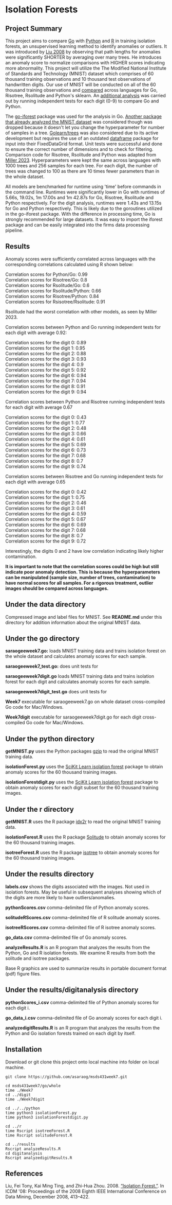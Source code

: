 # Isolation Forests

## Project Summary
This project aims to compare [Go](./go) with [Python](./python) and [R](./r) in training isolation forests, an unsupervised learning method to identify anomalies or outliers. It was introduced by [Liu 2008](https://cs.nju.edu.cn/zhouzh/zhouzh.files/publication/icdm08b.pdf) by observing that path lengths for anomalies were significantly SHORTER by averaging over many trees. He introduces an anomaly score to normalize comparisons with HIGHER scores indicating more abnormality. This project will utilize the The Modified National Institute of Standards and Technology (MNIST) dataset which comprises of 60 thousand training observations and 10 thousand test observations of handwritten digits. Our use of MNIST will be conducted on all of the 60 thousand training observations and [compared](./results) across languages for Go, Risotree, Rsolitude and Python's sklearn. An [additional analysis](./results/digitanalysis/) was carried out by running independent tests for each digit (0-9) to compare Go and Python.

The [go-iforest](https://github.com/e-XpertSolutions/go-iforest) package was used for the analysis in Go. [Another package that already analyzed the MNIST dataset](https://github.com/malaschitz/randomForest/blob/master/examples/isolation2.go) was considered though was dropped because it doesn't let you change the hyperparameter for number of samples in a tree. [Golearn/trees](https://github.com/sjwhitworth/golearn/tree/master) was also considered due to its active development but requires the use of an outdated [dataframe](https://github.com/rocketlaunchr/dataframe-go) package for input into their FixedDataGrid format. Unit tests were successful and done to ensure the correct number of dimensions and to check for filtering. Comparison code for Risotree, Rsolitude and Python was adapted from [Miller 2023](https://github.com/ThomasWMiller/jump-start-mnist-iforest). Hyperparameters were kept the same across languages with 1000 trees and 256 samples for each tree. For each digit, the number of trees was changed to 100 as there are 10 times fewer parameters than in the whole dataset. 

All models are benchmarked for runtime using 'time' before commands in the command line. Runtimes were significantly lower in Go with runtimes of 5.66s, 19.02s, 1m 17.00s and 1m 42.87s for Go, Risotree, Rsolitude and Python respectively. For the digit analysis, runtimes were 1.43s and 13.15s for Go and Python respectively. This is likely due to the goroutines utilized in the go-iforest package. With the difference in processing time, Go is strongly recommended for large datasets. It was easy to import the iforest package and can be easily integrated into the firms data processing pipeline.


## Results

Anomaly scores were sufficiently correlated across languages with the corresponding correlations calculated using R shown below:

Correlation scores for Python/Go:  0.99 \
Correlation scores for Risotree/Go:  0.8 \
Correlation scores for Rsolitude/Go:  0.6 \
Correlation scores for Rsolitude/Python:  0.66  \
Correlation scores for Risotree/Python:  0.84 \
Correlation scores for Rsisotree/Rsolitude:  0.91 

Rsolitude had the worst correlation with other models, as seen by Miller 2023.

Correlation scores between Python and Go running independent tests for each digit with average 0.92:

Correlation scores for the digit 0:  0.89 \
Correlation scores for the digit 1:  0.95 \
Correlation scores for the digit 2:  0.88 \
Correlation scores for the digit 3:  0.93 \
Correlation scores for the digit 4:  0.9 \
Correlation scores for the digit 5:  0.92 \
Correlation scores for the digit 6:  0.94 \
Correlation scores for the digit 7:  0.94 \
Correlation scores for the digit 8:  0.91 \
Correlation scores for the digit 9:  0.94 

Correlation scores between Python and Risotree running independent tests for each digit with average 0.67 
 
Correlation scores for the digit 0:  0.43 \
Correlation scores for the digit 1:  0.77 \
Correlation scores for the digit 2:  0.48 \
Correlation scores for the digit 3:  0.66 \
Correlation scores for the digit 4:  0.61 \
Correlation scores for the digit 5:  0.69 \
Correlation scores for the digit 6:  0.73 \
Correlation scores for the digit 7:  0.68 \
Correlation scores for the digit 8:  0.7 \
Correlation scores for the digit 9:  0.74 

Correlation scores between Risotree and Go running independent tests for each digit with average 0.65 
 
Correlation scores for the digit 0:  0.42 \
Correlation scores for the digit 1:  0.75 \
Correlation scores for the digit 2:  0.46 \
Correlation scores for the digit 3:  0.61 \
Correlation scores for the digit 4:  0.59 \
Correlation scores for the digit 5:  0.67 \
Correlation scores for the digit 6:  0.69 \
Correlation scores for the digit 7:  0.68 \
Correlation scores for the digit 8:  0.7 \
Correlation scores for the digit 9:  0.72

Interestingly, the digits 0 and 2 have low correlation indicating likely higher contamination.

**It is important to note that the correlation scores could be high but still indicate poor anomaly detection. This is because the hyperparameters can be manipulated (sample size, number of trees, contamination) to have normal scores for all samples. For a rigorous treatment, outlier images should be compared across languages.**

## Under the data directory

Compressed image and label files for MNIST. See **README.md** under this directory for addition information about the original MNIST data.

## Under the go directory

**saraogeeweek7.go:** loads MNIST training data and trains isolation forest on the whole dataset and calculates anomaly scores for each sample.

**saraogeeweek7_test.go:** does unit tests for 

**saraogeeweek7digit.go** loads MNIST training data and trains isolation forest for each digit and calculates anomaly scores for each sample.

**saraogeeweek7digit_test.go** does unit tests for

**Week7** executable for saraogeeweek7.go on whole dataset cross-compiled Go code for Mac/Windows. 

**Week7digit** executable for saraogeeweek7digit.go for each digit cross-compiled Go code for Mac/Windows.

## Under the python directory

**getMNIST.py** uses the Python packages [gzip](https://github.com/petar/GoMNIST) to read the original MNIST training data. 

**isolationForest.py** uses the [SciKit Learn isolation forest](https://scikit-learn.org/stable/modules/generated/sklearn.ensemble.IsolationForest.html) package to obtain anomaly scores for the 60 thousand training images.

**isolationForestdigit.py** uses the [SciKit Learn isolation forest](https://scikit-learn.org/stable/modules/generated/sklearn.ensemble.IsolationForest.html) package to obtain anomaly scores for each digit subset for the 60 thousand training images.

## Under the r directory

**getMNIST.R** uses the R package [idx2r](https://cran.r-project.org/web/packages/idx2r/index.html) to read the original MNIST training data. 

**isolationForest.R** uses the R package [Solitude](https://cran.r-project.org/web/packages/solitude/solitude.pdf) to obtain anomaly scores for the 60 thousand training images.

**isotreeForest.R** uses the R package [isotree](https://cran.r-project.org/web/packages/isotree/isotree.pdf) to obtain anomaly scores for the 60 thousand training images.

## Under the results directory

**labels.csv** shows the digits associated with the images. Not used in isolation forests. May be useful in subsequent analyses showing which of the digits are more likely to have outliers/anomalies.

**pythonScores.csv** comma-delimited file of Python anomaly scores.

**solitudeRScores.csv** comma-delimited file of R solitude anomaly scores.

**isotreeRScores.csv** comma-delimited file of R isotree anomaly scores.

**go_data.csv** comma-delimited file of Go anomaly scores.

**analyzeResults.R** is an R program that analyzes the results from the Python, Go and R isolation forests. We examine R results from both the solitude and isotree packages. 

Base R graphics are used to summarize results in portable document format (pdf) figure files.

## Under the results/digitanalysis directory

**pythonScores_i.csv** comma-delimited file of Python anomaly scores for each digit i.

**go_data_i.csv** comma-delimited file of Go anomaly scores for each digit i.

**analyzedigitResults.R** is an R program that analyzes the results from the Python and Go isolation forests trained on each digit by itself.

## Installation

Download or git clone this project onto local machine into folder on local machine.
```
git clone https://github.com/asaraog/msds431week7.git

cd msds431week7/go/whole
time ./Week7
cd ../digit
time ./Week7digit

cd ../../python
time python3 isolationForest.py
time python3 isolationForestdigit.py

cd ../r
time Rscript isotreeForest.R
time Rscript solitudeForest.R

cd ../results
Rscript analyzeResults.R
cd digitanalysis
Rscript analyzedigitResults.R

```

## References

Liu, Fei Tony, Kai Ming Ting, and Zhi-Hua Zhou. 2008. [“Isolation Forest.”](https://cs.nju.edu.cn/zhouzh/zhouzh.files/publication/icdm08b.pdf). In ICDM '08: Proceedings of the 2008 Eighth IEEE International Conference on Data Mining, December 2008, 413–422.




